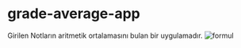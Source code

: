 # grade-average-app
Girilen Notların aritmetik ortalamasını bulan bir uygulamadır.
![formul](https://github.com/mehmetdurankaya/grade-average-app/assets/44356848/1990e634-6b61-4b11-9fe2-8ff386936d29)
